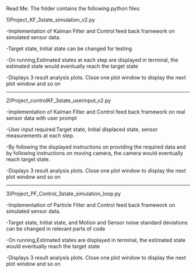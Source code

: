 Read Me:
The folder contains the following python files:

1)Project_KF_3state_simulation_v2.py

-Implementation of Kalman Filter and Control 
feed back framework on simulated sensor data.

-Target state, Initial state can be changed for testing

-On running,Estimated states at each step are displayed in terminal, 
the estimated state would eventually reach the target state

-Displays 3 result analysis plots. Close one plot window to display the next plot window and so on

-----------------------------------------------------------------
2)Project_controlKF_3state_userinput_v2.py

-Implementation of Kalman Filter and Control feed back framework on real sensor data with user prompt 

-User input required:Target state, Initial displaced state, sensor measurements at each
step. 


-By following the displayed instructions on providing the required data and by following instructions on moving camera, the camera would eventually reach target state.

-Displays 3 result analysis plots. Close one plot window to display the next plot window and so on

--------------------------------------------------------------------

3)Project_PF_Control_3state_simulation_loop.py

-Implementation of Particle Filter and Control feed back framework on simulated sensor data.

-Target state, Initial state, and Motion and Sensor noise standard deviations 
can be changed in relevant parts of code 

-On running,Estimated states are displayed in terminal, 
the estimated state would eventually reach the target state

-Displays 3 result analysis plots. Close one plot window to display the next plot window and so on
